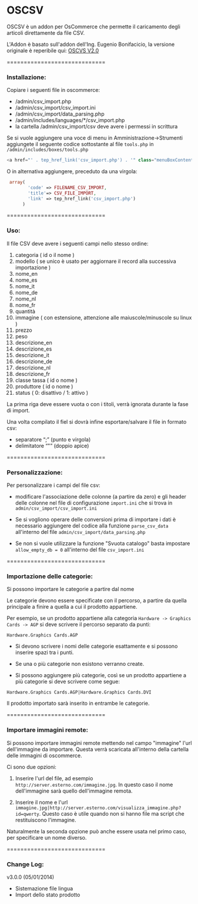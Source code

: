 # OSCSV

OSCSV è un addon per OsCommerce che permette il caricamento degli articoli direttamente da file CSV.

L'Addon è basato sull'addon dell'Ing. Eugenio Bonifacicio, la versione originale è reperibile qui:
<a href="http://www.eugeniobonifacio.com/content/easy-csv-import"> OSCVS V2.0 </a>

=============================

### Installazione:

Copiare i seguenti file in oscommerce:
* /admin/csv_import.php
* /admin/csv_import/csv_import.ini
* /admin/csv_import/data_parsing.php
* /admin/includes/languages/*/csv_import.php
* la cartella /admin/csv_import/csv deve avere i permessi in scrittura

Se si vuole aggiungere una voce di menu in Amministrazione->Strumenti aggiungete il seguente codice sottostante al file ``` tools.php ``` in ``` /admin/includes/boxes/tools.php ```

```php
<a href="' . tep_href_link('csv_import.php') . '" class="menuBoxContentLink">Importa Excel/Calc</a><br>
```
 O in alternativa aggiungere, preceduto da una virgola:
```php
 array(
        'code' => FILENAME_CSV_IMPORT,
        'title'=> CSV_FILE_IMPORT,
        'link' => tep_href_link('csv_import.php')
      )
```
=============================

### Uso:

Il file CSV deve avere i seguenti campi nello stesso ordine:

1. categoria ( id o il nome )
2. modello ( se unico è usato per aggiornare il record alla successiva importazione )
3. nome_en
4. nome_es
5. nome_it
6. nome_de
7. nome_nl
8. nome_fr
9. quantità
10. immagine ( con estensione, attenzione alle maiuscole/minuscole su linux )
11. prezzo
12. peso
13. descrizione_en
14. descrizione_es
15. descrizione_it
16. descrizione_de
17. descrizione_nl
18. descrizione_fr
19. classe tassa ( id o nome )
20. produttore ( id o nome )
21. status ( 0: disattivo / 1: attivo  )

La prima riga deve essere vuota o con i titoli, verrà ignorata durante la fase di import.

Una volta compilato il fiel si dovrà infine esportare/salvare il file in formato csv: 
* separatore “;” (punto e virgola)
* delimitatore “"” (doppio apice)

=============================

### Personalizzazione:

Per personalizzare i campi del file csv:

* modificare l'associazione delle colonne (a partire da zero) e gli header delle colonne nel file di configurazione ```import.ini``` che si trova in ```admin/csv_import/csv_import.ini```

* Se si vogliono operare delle conversioni prima di importare i dati è necessario aggiungere del codice alla funzione ```parse_csv_data``` all'interno del file ```admin/csv_import/data_parsing.php```

* Se non si vuole utilizzare la funzione "Svuota catalogo" basta impostare ```allow_empty_db = 0``` all'interno del file ```csv_import.ini```

=============================

### Importazione delle categorie:

Si possono importare le categorie a partire dal nome

Le categorie devono essere specificate con il percorso, a partire da quella principale a finire a quella a cui il prodotto appartiene.

Per esempio, se un prodotto appartiene alla categoria ```Hardware -> Graphics Cards -> AGP``` si deve scrivere il percorso separato da punti:
```
Hardware.Graphics Cards.AGP
```

* Si devono scrivere i nomi delle categorie esattamente e si possono inserire spazi tra i punti.

* Se una o più categorie non esistono verranno create.

* Si possono aggiungere più categorie, così se un prodotto appartiene a più categorie si deve scrivere come segue:
```
Hardware.Graphics Cards.AGP|Hardware.Graphics Cards.DVI
```
Il prodotto importato sarà inserito in entrambe le categorie.

=============================

### Importare immagini remote:

Si possono importare immagini remote mettendo nel campo "immagine" l'url dell'immagine da importare. Questa verrà scaricata all'interno della cartella delle immagini di oscommerce.

Ci sono due opzioni:

1. Inserire l'url del file, ad esempio ```http://server.esterno.com/immagine.jpg```. In questo caso il nome dell'immagine sarà quello dell'immagine remota.

2. Inserire il nome e l'url ```immagine.jpg|http://server.esterno.com/visualizza_immagine.php?id=qwerty```. Questo caso è utile quando non si hanno file ma script che restituiscono l'immagine.

Naturalmente la seconda opzione può anche essere usata nel primo caso, per specificare un nome diverso.

=============================

### Change Log:

v3.0.0 (05/01/2014)
* Sistemazione file lingua
* Import dello stato prodotto
